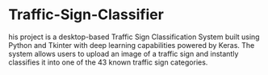 # Traffic-Sign-Classifier
his project is a desktop-based Traffic Sign Classification System built using Python and Tkinter with deep learning capabilities powered by Keras. The system allows users to upload an image of a traffic sign and instantly classifies it into one of the 43 known traffic sign categories.

